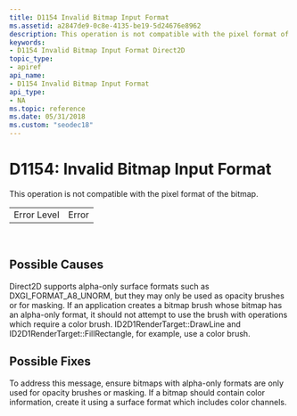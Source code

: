 ```yaml
---
title: D1154 Invalid Bitmap Input Format
ms.assetid: a2847de9-0c8e-4135-be19-5d24676e8962
description: This operation is not compatible with the pixel format of the bitmap.
keywords:
- D1154 Invalid Bitmap Input Format Direct2D
topic_type:
- apiref
api_name:
- D1154 Invalid Bitmap Input Format
api_type:
- NA
ms.topic: reference
ms.date: 05/31/2018
ms.custom: "seodec18"
---
```


# D1154: Invalid Bitmap Input Format

This operation is not compatible with the pixel format of the bitmap.



|             |       |
|-------------|-------|
| Error Level | Error |



 

## Possible Causes

Direct2D supports alpha-only surface formats such as DXGI\_FORMAT\_A8\_UNORM, but they may only be used as opacity brushes or for masking. If an application creates a bitmap brush whose bitmap has an alpha-only format, it should not attempt to use the brush with operations which require a color brush. ID2D1RenderTarget::DrawLine and ID2D1RenderTarget::FillRectangle, for example, use a color brush.

## Possible Fixes

To address this message, ensure bitmaps with alpha-only formats are only used for opacity brushes or masking. If a bitmap should contain color information, create it using a surface format which includes color channels.

 

 




